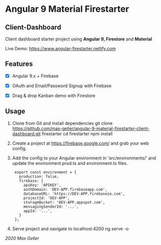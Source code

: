 # Angular 9 Material Firestarter 
## Client-Dashboard

Client dashboard starter project using **Angular 9, Firestore** and **Material**

Live Demo: https://www.angular-firestarter.netlify.com

## Features
- [x] Angular 9.x + Firebase
- [x] OAuth and Email/Password Signup with Firebase
- [x] Drag & drop Kanban demo with Firestore


## Usage
1. Clone from Git and install dependencies
        git clone https://github.com/max-geller/angular-9-material-firestarter-client-dashboard.git firestarter
        cd firestarter
        npm install

2. Create a project at https://firebase.google.com/ and grab your web config.  

3. Add the config to your Angular environment in 'src/environments/' and update the environment.prod.ts and environment.ts files.

        export const environment = {
          production: false,
          firebase: {
            apiKey: 'APIKEY',
            authDomain: 'DEV-APP.firebaseapp.com',
            databaseURL: 'https://DEV-APP.firebaseio.com',
            projectId: 'DEV-APP',
            storageBucket: 'DEV-APP.appspot.com',
            messagingSenderId: '...',
            appId: '...',
          }
        };
4. Serve project and navigate to localhost:4200
        ng serve -o


*2020 Max Geller*


